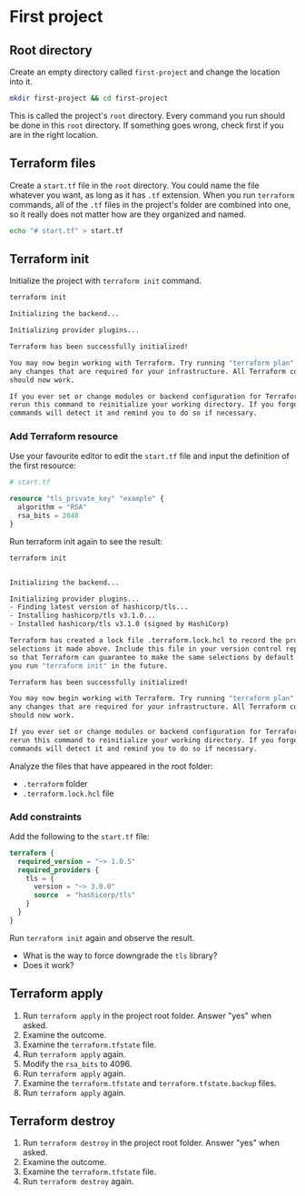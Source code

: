 # First project

## Root directory

Create an empty directory called `first-project` and change the location into it.

```bash
mkdir first-project && cd first-project
```

This is called the project's `root` directory. Every command you run should be done in this `root` directory. If something goes wrong, check first if you are in the right location.

## Terraform files

Create a `start.tf` file in the `root` directory. You could name the file whatever you want, as long as it has `.tf` extension. When you run `terraform` commands, all of the `.tf` files in the project's folder are combined into one, so it really does not matter how are they organized and named.

```bash
echo "# start.tf" > start.tf
```

## Terraform init

Initialize the project with `terraform init` command.

```bash
terraform init

Initializing the backend...

Initializing provider plugins...

Terraform has been successfully initialized!

You may now begin working with Terraform. Try running "terraform plan" to see
any changes that are required for your infrastructure. All Terraform commands
should now work.

If you ever set or change modules or backend configuration for Terraform,
rerun this command to reinitialize your working directory. If you forget, other
commands will detect it and remind you to do so if necessary.

```

### Add Terraform resource

Use your favourite editor to edit the `start.tf` file and input the definition of the first resource:

```tf
# start.tf

resource "tls_private_key" "example" {
  algorithm = "RSA"
  rsa_bits = 2048
}
```

Run terraform init again to see the result:

```bash
terraform init


Initializing the backend...

Initializing provider plugins...
- Finding latest version of hashicorp/tls...
- Installing hashicorp/tls v3.1.0...
- Installed hashicorp/tls v3.1.0 (signed by HashiCorp)

Terraform has created a lock file .terraform.lock.hcl to record the provider
selections it made above. Include this file in your version control repository
so that Terraform can guarantee to make the same selections by default when
you run "terraform init" in the future.

Terraform has been successfully initialized!

You may now begin working with Terraform. Try running "terraform plan" to see
any changes that are required for your infrastructure. All Terraform commands
should now work.

If you ever set or change modules or backend configuration for Terraform,
rerun this command to reinitialize your working directory. If you forget, other
commands will detect it and remind you to do so if necessary.
```

Analyze the files that have appeared in the root folder:

* `.terraform` folder
* `.terraform.lock.hcl` file

### Add constraints

Add the following to the `start.tf` file:

```tf
terraform {
  required_version = "~> 1.0.5"
  required_providers {
    tls = {
      version = "~> 3.0.0"
      source  = "hashicorp/tls"
    }
  }
}
```

Run `terraform init` again and observe the result. 

* What is the way to force downgrade the `tls` library? 
* Does it work?

## Terraform apply

1. Run `terraform apply` in the project root folder. Answer "yes" when asked.
1. Examine the outcome.
1. Examine the `terraform.tfstate` file.
1. Run `terraform apply` again.
1. Modify the `rsa_bits` to 4096.
1. Run `terraform apply` again.
1. Examine the `terraform.tfstate` and `terraform.tfstate.backup` files.
1. Run `terraform apply` again.

## Terraform destroy

1. Run `terraform destroy` in the project root folder. Answer "yes" when asked.
1. Examine the outcome.
1. Examine the `terraform.tfstate` file.
1. Run `terraform destroy` again.
